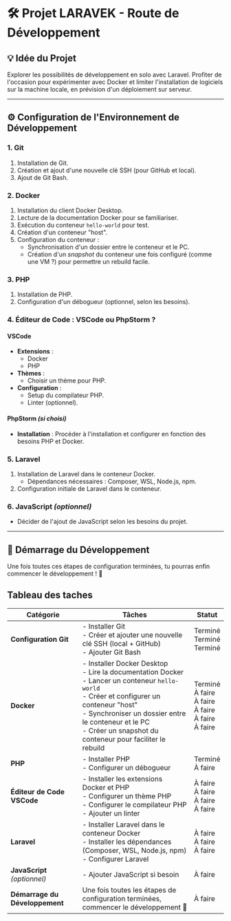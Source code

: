 # 🛠️ Projet LARAVEK - Route de Développement

## 💡 Idée du Projet

Explorer les possibilités de développement en solo avec Laravel. Profiter de l'occasion pour expérimenter avec Docker et limiter l'installation de logiciels sur la machine locale, en prévision d'un déploiement sur serveur.

---

## ⚙️ Configuration de l'Environnement de Développement

### 1. Git
1. Installation de Git.
2. Création et ajout d'une nouvelle clé SSH (pour GitHub et local).
3. Ajout de Git Bash.

### 2. Docker
1. Installation du client Docker Desktop.
2. Lecture de la documentation Docker pour se familiariser.
3. Exécution du conteneur `hello-world` pour test.
4. Création d'un conteneur "host".
5. Configuration du conteneur :
   - Synchronisation d'un dossier entre le conteneur et le PC.
   - Création d'un *snapshot* du conteneur une fois configuré (comme une VM ?) pour permettre un rebuild facile.

### 3. PHP
1. Installation de PHP.
2. Configuration d'un débogueur (optionnel, selon les besoins).

### 4. Éditeur de Code : VSCode ou PhpStorm ?
   #### VSCode
   - **Extensions** :
     - Docker
     - PHP
   - **Thèmes** :
     - Choisir un thème pour PHP.
   - **Configuration** :
     - Setup du compilateur PHP.
     - Linter (optionnel).

   #### PhpStorm *(si choisi)*
   - **Installation** : Procéder à l'installation et configurer en fonction des besoins PHP et Docker.

### 5. Laravel
1. Installation de Laravel dans le conteneur Docker.
   - Dépendances nécessaires : Composer, WSL, Node.js, npm.
2. Configuration initiale de Laravel dans le conteneur.

### 6. JavaScript *(optionnel)*
   - Décider de l'ajout de JavaScript selon les besoins du projet.

---

## 🚀 Démarrage du Développement

Une fois toutes ces étapes de configuration terminées, tu pourras enfin commencer le développement ! 🎉

## Tableau des taches

| **Catégorie** | **Tâches** | **Statut** |
|---------------|------------|------------|
| **Configuration Git**          |- Installer Git<br> - Créer et ajouter une nouvelle clé SSH (local + GitHub) <br> - Ajouter Git Bash | Terminé <br> Terminé <br> Terminé |
| **Docker**                     |- Installer Docker Desktop<br> - Lire la documentation Docker<br> - Lancer un conteneur `hello-world`<br> - Créer et configurer un conteneur "host"<br> - Synchroniser un dossier entre le conteneur et le PC<br> - Créer un snapshot du conteneur pour faciliter le rebuild | Terminé<br> À faire<br> À faire<br> À faire<br> À faire<br> À faire |
| **PHP**                        |- Installer PHP<br> - Configurer un débogueur | Terminé<br> À faire |
| **Éditeur de Code VSCode**     |- Installer les extensions Docker et PHP<br> - Configurer un thème PHP<br> - Configurer le compilateur PHP<br> - Ajouter un linter | À faire<br> À faire<br> À faire<br> À faire |
| **Laravel**                    | - Installer Laravel dans le conteneur Docker<br> - Installer les dépendances (Composer, WSL, Node.js, npm)<br> - Configurer Laravel                             | À faire<br> À faire<br> À faire                                        |
| **JavaScript** *(optionnel)*   | - Ajouter JavaScript si besoin | À faire |
| **Démarrage du Développement** | Une fois toutes les étapes de configuration terminées, commencer le développement 🚀 | À faire |

